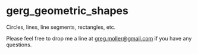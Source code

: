 # gerg_geometric_shapes
Circles, lines, line segments, rectangles, etc.

Please feel free to drop me a line at greg.moller@gmail.com if you have any questions.